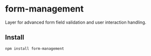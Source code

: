 # form-management
Layer for advanced form field validation and user interaction handling.

## Install
```
npm install form-management
```
